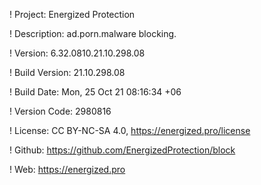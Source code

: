 ! Project: Energized Protection

! Description: ad.porn.malware blocking.

! Version: 6.32.0810.21.10.298.08

! Build Version: 21.10.298.08

! Build Date: Mon, 25 Oct 21 08:16:34 +06

! Version Code: 2980816

! License: CC BY-NC-SA 4.0, https://energized.pro/license

! Github: https://github.com/EnergizedProtection/block

! Web: https://energized.pro
